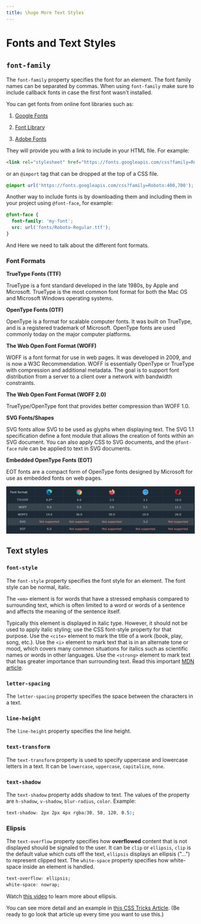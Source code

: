 ```yaml
---
title: \huge More Text Styles
---
```


# Fonts and Text Styles

## `font-family`

The `font-family` property specifies the font for an element. The font family names can be separated by commas. When using `font-family` make sure to include callback fonts in case the first font wasn't installed.

You can get fonts from online font libraries such as:

1. [Google Fonts](https://fonts.google.com/)

2. [Font Library](https://fontlibrary.org/)

3. [Adobe Fonts](https://fonts.adobe.com/)

They will provide you with a link to include in your HTML file. For example:

```html
<link rel="stylesheet" href="https://fonts.googleapis.com/css?family=Roboto:400,700">
```

or an `@import` tag that can be dropped at the top of a CSS file.

```css
@import url('https://fonts.googleapis.com/css?family=Roboto:400,700');
```

Another way to include fonts is by downloading them and including them in your project using `@font-face`, for example:

```css
@font-face {
  font-family: 'my-font';
  src: url('fonts/Roboto-Regular.ttf');
}
```

And Here we need to talk about the different font formats.

### Font Formats

**TrueType Fonts (TTF)**

TrueType is a font standard developed in the late 1980s, by Apple and Microsoft. TrueType is the most common font format for both the Mac OS and Microsoft Windows operating systems.

**OpenType Fonts (OTF)**

OpenType is a format for scalable computer fonts. It was built on TrueType, and is a registered trademark of Microsoft. OpenType fonts are used commonly today on the major computer platforms.

**The Web Open Font Format (WOFF)**

WOFF is a font format for use in web pages. It was developed in 2009, and is now a W3C Recommendation. WOFF is essentially OpenType or TrueType with compression and additional metadata. The goal is to support font distribution from a server to a client over a network with bandwidth constraints.

**The Web Open Font Format (WOFF 2.0)**

TrueType/OpenType font that provides better compression than WOFF 1.0.

**SVG Fonts/Shapes**

SVG fonts allow SVG to be used as glyphs when displaying text. The SVG 1.1 specification define a font module that allows the creation of fonts within an SVG document. You can also apply CSS to SVG documents, and the `@font-face` rule can be applied to text in SVG documents.

**Embedded OpenType Fonts (EOT)**

EOT fonts are a compact form of OpenType fonts designed by Microsoft for use as embedded fonts on web pages.

![Browser Font Formats Support](image/more-text-styles/browser-font-support.png)

## Text styles

### `font-style`

The `font-style` property specifies the font style for an element. The font style can be normal, italic.

The `<em>` element is for words that have a stressed emphasis compared to surrounding text, which is often limited to a word or words of a sentence and affects the meaning of the sentence itself.

Typically this element is displayed in italic type. However, it should not be used to apply italic styling; use the CSS font-style property for that purpose. Use the `<cite>` element to mark the title of a work (book, play, song, etc.). Use the `<i>` element to mark text that is in an alternate tone or mood, which covers many common situations for italics such as scientific names or words in other languages. Use the `<strong>` element to mark text that has greater importance than surrounding text. Read this important [MDN article](https://developer.mozilla.org/en-US/docs/Web/HTML/Element/em).

### `letter-spacing`

The `letter-spacing` property specifies the space between the characters in a text.

### `line-height`

The `line-height` property specifies the line height.

### `text-transform`

The `text-transform` property is used to specify uppercase and lowercase letters in a text. It can be `lowercase`, `uppercase`, `capitalize`, `none`.

### `text-shadow`

The `text-shadow` property adds shadow to text. The values of the property are `h-shadow`, `v-shadow`, `blur-radius`, `color`. Example:

```css
text-shadow: 2px 2px 4px rgba(30, 50, 120, 0.5);
```

### Elipsis

The `text-overflow` property specifies how **overflowed** content that is not displayed should be signaled to the user. It can be `clip` or `ellipsis`, `clip` is the default value which cuts off the text, `ellipsis` displays an ellipsis ("...") to represent clipped text. The `white-space` property specifies how white-space inside an element is handled.

```css
text-overflow: ellipsis;
white-space: nowrap;
```

Watch [this video](https://youtu.be/IWOLikk2yqs) to learn more about ellipsis.

You can see more detail and an example in [this CSS Tricks Article](https://css-tricks.com/snippets/css/truncate-string-with-ellipsis/). (Be ready to go look that article up every time you want to use this.)